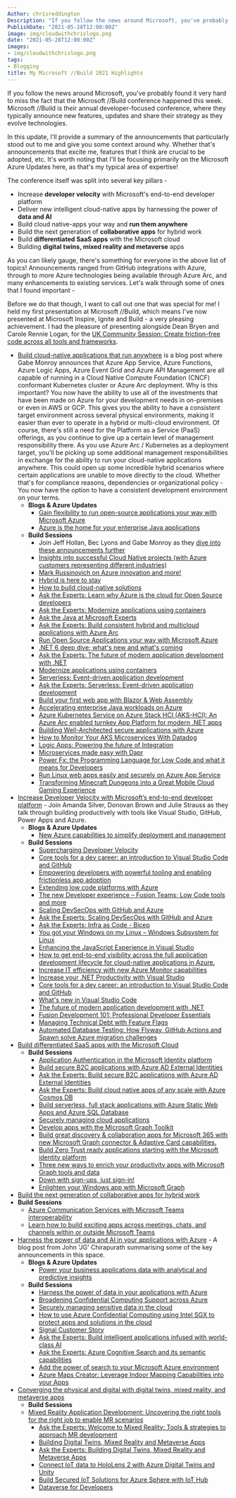 ```yaml
---
Author: chrisreddington
Description: "If you follow the news around Microsoft, you've probably found it very hard to miss the fact that the Microsoft //Build conference happened this week. Microsoft //Build is their annual developer-focused conference, where they typically announce new features, updates and share their strategy as they evolve technologies. In this update, I'll provide a summary of the announcements that particularly stood out to me and give you some context around why. Whether that's announcements that excite me, features that I think are crucial to be adopted, etc. It's worth noting that I'll be focusing primarily on the Microsoft Azure Updates here, as that's my typical area of expertise!"
PublishDate: "2021-05-28T12:00:00Z"
image: img/cloudwithchrislogo.png
date: "2021-05-28T12:00:00Z"
images:
- img/cloudwithchrislogo.png
tags:
- Blogging
title: My Microsoft //Build 2021 Highlights
---
```

If you follow the news around Microsoft, you've probably found it very hard to miss the fact that the Microsoft //Build conference happened this week. Microsoft //Build is their annual developer-focused conference, where they typically announce new features, updates and share their strategy as they evolve technologies.

In this update, I'll provide a summary of the announcements that particularly stood out to me and give you some context around why. Whether that's announcements that excite me, features that I think are crucial to be adopted, etc. It's worth noting that I'll be focusing primarily on the Microsoft Azure Updates here, as that's my typical area of expertise!



The conference itself was split into several key pillars -

* Increase **developer velocity** with Microsoft's end-to-end developer platform
* Deliver new intelligent cloud-native apps by harnessing the power of **data and AI**
* Build cloud native-apps your way and **run them anywhere**
* Build the next generation of **collaborative apps** for hybrid work
* Build **differentiated SaaS apps** with the Microsoft cloud
* Building **digital twins, mixed reality and metaverse** apps

As you can likely gauge, there's something for everyone in the above list of topics! Announcements ranged from GitHub integrations with Azure, through to more Azure technologies being available through Azure Arc, and many enhancements to existing services. Let's walk through some of ones that I found important -

Before we do that though, I want to call out one that was special for me! I held my first presentation at Microsoft //Build, which means I've now presented at Microsoft Inspire, Ignite and Build - a very pleasing achievement. I had the pleasure of presenting alongside Dean Bryen and Carole Rennie Logan, for the [UK Community Session: Create friction-free code across all tools and frameworks](https://mybuild.microsoft.com/sessions/f2f7ecab-9a09-416c-b3c6-f20c8d1556f9).

* [Build cloud-native applications that run anywhere](https://azure.microsoft.com/en-us/blog/build-cloudnative-applications-that-run-anywhere/) is a blog post where Gabe Monroy announces that Azure App Service, Azure Functions, Azure Logic Apps, Azure Event Grid and Azure API Management are all capable of running in a Cloud Native Compute Foundation (CNCF) conformant Kubernetes cluster or Azure Arc deployment. Why is this important? You now have the ability to use all of the investments that have been made on Azure for your development needs in on-premises or even in AWS or GCP. This gives you the ability to have a consistent target environment across several physical environments, making it easier than ever to operate in a hybrid or multi-cloud environment. Of course, there's still a need for the Platform as a Service (PaaS) offerings, as you continue to give up a certain level of management responsibility there. As you use Azure Arc / Kubernetes as a deployment target, you'll be picking up some additional management responsibilities in exchange for the ability to run your cloud-native applications anywhere. This could open up some incredible hybrid scenarios where certain applications are unable to move directly to the cloud. Whether that's for compliance reasons, dependencies or organizational policy - You now have the option to have a consistent development environment on your terms.
  * **Blogs & Azure Updates**
    * [Gain flexibility to run open-source applications your way with Microsoft Azure](https://azure.microsoft.com/en-us/blog/gain-flexibility-to-run-open-source-applications-your-way-with-microsoft-azure/)
    * [Azure is the home for your enterprise Java applications](https://azure.microsoft.com/en-us/blog/azure-is-the-home-for-your-enterprise-java-applications/)
  * **Build Sessions**
    * Join Jeff Hollan, Bec Lyons and Gabe Monroy as they [dive into these announcements further](https://mybuild.microsoft.com/sessions/9134de08-15cc-4874-a9f0-61380adee9a4)
    * [Insights into successful Cloud Native projects (with Azure customers representing different industries)](https://mybuild.microsoft.com/sessions/b57d3743-1536-4993-aeeb-c2c1f103ea7f)
    * [Mark Russinovich on Azure innovation and more!](https://mybuild.microsoft.com/sessions/b7d536c1-515f-476a-83d2-85b6cf14577a)
    * [Hybrid is here to stay](https://mybuild.microsoft.com/sessions/96956597-0a95-43a5-8dd5-6a88fea7a3f8)
    * [How to build cloud-native solutions](https://mybuild.microsoft.com/sessions/7f39ca5d-eaa1-4271-b645-c3fae76e90f4)
    * [Ask the Experts: Learn why Azure is the cloud for Open Source developers](https://mybuild.microsoft.com/sessions/5a20a596-f38f-4eb3-8353-0393606c7c2a)
    * [Ask the Experts: Modernize applications using containers](https://mybuild.microsoft.com/sessions/f3bc100f-4871-4fef-8f61-13d4b8f4f337)
    * [Ask the Java at Microsoft Experts](https://mybuild.microsoft.com/sessions/aded32d6-b9e3-486c-a208-9ebcece1fbdd)
    * [Ask the Experts: Build consistent hybrid and multicloud applications with Azure Arc](https://mybuild.microsoft.com/sessions/9f56bc10-30bd-42e2-afc8-b61b22260c49)
    * [Run Open Source Applications your way with Microsoft Azure](https://mybuild.microsoft.com/sessions/b66c3a65-4d11-4c1b-9b29-4df873a8cf4d)
    * [.NET 6 deep dive; what's new and what's coming](https://mybuild.microsoft.com/sessions/70d379f4-1173-4941-b389-8796152ec7b8)
    * [Ask the Experts: The future of modern application development with .NET](https://mybuild.microsoft.com/sessions/43aba346-543e-4180-9b70-fff940935906)
    * [Modernize applications using containers](https://mybuild.microsoft.com/sessions/fd09c810-26ad-45bd-957b-1a70b74d93ec)
    * [Serverless: Event-driven application development](https://mybuild.microsoft.com/sessions/c52cef38-5c92-4bbd-ae49-f78ded025e04)
    * [Ask the Experts: Serverless: Event-driven application development](https://mybuild.microsoft.com/sessions/b229f07d-ec55-454d-b45c-498be31af648)
    * [Build your first web app with Blazor & Web Assembly](https://mybuild.microsoft.com/sessions/d8cac5a4-6fee-4e30-aa0b-58131f2e03bc)
    * [Accelerating enterprise Java workloads on Azure](https://mybuild.microsoft.com/sessions/2ce6782a-a7e4-4bcf-b4b6-1c9fd5d3e58a)
    * [Azure Kubernetes Service on Azure Stack HCI (AKS-HCI): An Azure Arc enabled turnkey App Platform for modern .NET apps](https://mybuild.microsoft.com/sessions/deb103b0-f892-47eb-9572-01b4ebcf1566)
    * [Building Well-Architected secure applications with Azure](https://mybuild.microsoft.com/sessions/f59a8722-4b5d-48ce-b380-8020d749f3fc)
    * [How to Monitor Your AKS Microservices With Datadog](https://mybuild.microsoft.com/sessions/3e3bfd7a-76e4-446f-b07f-845be8e509bb)
    * [Logic Apps: Powering the future of Integration](https://mybuild.microsoft.com/sessions/92bd3e12-fbf4-4278-b68f-fe776b02adfa)
    * [Microservices made easy with Dapr](https://mybuild.microsoft.com/sessions/a5648d1d-b523-4549-a2bc-a0ad226cfe2a)
    * [Power Fx: the Programming Language for Low Code and what it means for Developers](https://mybuild.microsoft.com/sessions/277e7de0-5d66-4b56-a18e-cfd6d50736e7)
    * [Run Linux web apps easily and securely on Azure App Service](https://mybuild.microsoft.com/sessions/77d6c20f-6b37-4643-9e31-6bcd6da4dad0)
    * [Transforming Minecraft Dungeons into a Great Mobile Cloud Gaming Experience](https://mybuild.microsoft.com/sessions/af56a2e4-bae2-4bfe-bbe2-67724bc4946d)
* [Increase Developer Velocity with Microsoft’s end-to-end developer platform](https://mybuild.microsoft.com/sessions/5ac55e8d-82e5-4b9f-b9bc-d51187761b42) - Join Amanda Silver, Donovan Brown and Julie Strauss as they talk through building productively with tools like Visual Studio, GitHub, Power Apps and Azure.
  * **Blogs & Azure Updates**
    * [New Azure capabilities to simplify deployment and management](https://azure.microsoft.com/en-us/blog/new-azure-capabilities-to-simplify-deployment-and-management/)
  * **Build Sessions**
    * [Supercharging Developer Velocity](https://mybuild.microsoft.com/sessions/01a26e1e-bbcf-4019-b037-3bbe6bace4d5)
    * [Core tools for a dev career: an introduction to Visual Studio Code and GitHub](https://mybuild.microsoft.com/sessions/0c6868e4-6a2c-4749-b3f5-b18ff76609c9)
    * [Empowering developers with powerful tooling and enabling frictionless app adoption](https://mybuild.microsoft.com/sessions/1b7f92ef-71a6-4a64-bece-001f94a2b7b8)
    * [Extending low code platforms with Azure](https://mybuild.microsoft.com/sessions/cf13cc4e-8819-4020-a723-764d6b8ed2cf)
    * [The new Developer experience – Fusion Teams; Low Code tools and more](https://mybuild.microsoft.com/sessions/deb38cba-5a05-4ed5-bee6-902900494c3b)
    * [Scaling DevSecOps with GitHub and Azure](https://mybuild.microsoft.com/sessions/87cc3b82-bc57-483d-90b3-e91e12516352)
    * [Ask the Experts: Scaling DevSecOps with GitHub and Azure](https://mybuild.microsoft.com/sessions/00548099-9850-4fff-9c6c-1eec5b1a8a7a)
    * [Ask the Experts: Infra as Code - Bicep](https://mybuild.microsoft.com/sessions/6967b6ae-4dad-417f-8a94-f3b53fed130e)
    * [You got your Windows on my Linux – Windows Subsystem for Linux](https://mybuild.microsoft.com/sessions/4f18d406-201e-4ed3-84db-9d8039253b7f)
    * [Enhancing the JavaScript Experience in Visual Studio](https://mybuild.microsoft.com/sessions/3536b229-c9e9-4d47-80c2-0420c4b73e5d)
    * [How to get end-to-end visibility across the full application development lifecycle for cloud-native applications in Azure.](https://mybuild.microsoft.com/sessions/d02f79dc-42e7-4719-8960-1e949678c767)
    * [Increase IT efficiency with new Azure Monitor capabilities](https://mybuild.microsoft.com/sessions/047cebf8-ae21-4ee6-930d-807aad3d034d)
    * [Increase your .NET Productivity with Visual Studio](https://mybuild.microsoft.com/sessions/befee7c4-5d8d-4686-bba7-9a38db1f7f90)
    * [Core tools for a dev career: an introduction to Visual Studio Code and GitHub](https://mybuild.microsoft.com/sessions/0c6868e4-6a2c-4749-b3f5-b18ff76609c9)
    * [What's new in Visual Studio Code](https://mybuild.microsoft.com/sessions/2575e7f5-b57b-487d-950f-ab91b7238f00)
    * [The future of modern application development with .NET](https://mybuild.microsoft.com/sessions/76ebac39-517d-44da-a58e-df4193b5efa9)
    * [Fusion Development 101: Professional Developer Essentials](https://mybuild.microsoft.com/sessions/b63f9291-f75a-423d-bff0-3cc26f89561f)
    * [Managing Technical Debt with Feature Flags](https://mybuild.microsoft.com/sessions/629d0a79-ea3f-491d-9221-ad5a1103e40e)
    * [Automated Database Testing: How Flyway, GitHub Actions and Spawn solve Azure migration challenges](https://mybuild.microsoft.com/sessions/38e53d47-616b-483c-b7fe-73a1f0b57d69)
* [Build differentiated SaaS apps with the Microsoft Cloud](https://mybuild.microsoft.com/sessions/3a820fb4-a38f-4bf8-b731-4411ed559807)
  * **Build Sessions**
    * [Application Authentication in the Microsoft Identity platform](https://mybuild.microsoft.com/sessions/9eadeef5-96a2-4fd2-ac9a-2a83deed93df)
    * [Build secure B2C applications​ with Azure AD External Identities](https://mybuild.microsoft.com/sessions/d73c7211-828e-420e-8726-4f3f835c6980)
    * [Ask the Experts: Build secure B2C applications with Azure AD External Identities](https://mybuild.microsoft.com/sessions/0445a624-bf08-4356-bad1-ad93ffa41772)
    * [Ask the Experts: Build cloud native apps of any scale with Azure Cosmos DB](https://mybuild.microsoft.com/sessions/4e027b40-a627-466b-8ad4-2d7a4b5cb634)
    * [Build serverless, full stack applications with Azure Static Web Apps and Azure SQL Database](https://mybuild.microsoft.com/sessions/8ee5d014-2396-48d5-9791-08bd1935388e)
    * [Securely managing cloud applications](https://mybuild.microsoft.com/sessions/2ca33985-4a95-4c48-aaef-742385b3c3f9)
    * [Develop apps with the Microsoft Graph Toolkit](https://mybuild.microsoft.com/sessions/27dbe743-5469-453c-b165-7c7c9250a937)
    * [Build great discovery & collaboration apps for Microsoft 365 with new Microsoft Graph connector & Adaptive Card capabilities.](https://mybuild.microsoft.com/sessions/337ee14e-a234-4c63-95dd-117dbe05d1bc)
    * [Build Zero Trust ready applications starting with the Microsoft identity platform](https://mybuild.microsoft.com/sessions/ae10ba39-53e5-4579-8d09-3d07506262f3)
    * [Three new ways to enrich your productivity apps with Microsoft Graph tools and data](https://mybuild.microsoft.com/sessions/16c9ee53-28a4-4e07-b84b-0cd27e5389f2)
    * [Down with sign-ups, just sign-in!](https://mybuild.microsoft.com/sessions/7d872ce4-ecab-41f7-ab44-7c0a7d498059)
    * [Enlighten your Windows app with Microsoft Graph](https://mybuild.microsoft.com/sessions/dfc5acf1-a877-4dd7-9508-bcd9635c216c)
*  [Build the next generation of collaborative apps for hybrid work](https://mybuild.microsoft.com/sessions/2915b9b6-6b45-430a-9df7-2671318e2161)
  * **Build Sessions**
    * [Azure Communication Services with Microsoft Teams interoperability](https://mybuild.microsoft.com/sessions/6aa74ce2-c5af-4bc0-9fcf-ce83ce6076fc)
    * [Learn how to build exciting apps across meetings, chats, and channels within or outside Microsoft Teams](https://mybuild.microsoft.com/sessions/512470be-15d3-4b50-b180-6532c8153931)
* [Harness the power of data and AI in your applications with Azure](https://azure.microsoft.com/en-us/blog/harness-the-power-of-data-and-ai-in-your-applications-with-azure/) - A blog post from John 'JG' Chirapurath summarising some of the key announcements in this space.
  * **Blogs & Azure Updates**
    * [Power your business applications data with analytical and predictive insights](https://azure.microsoft.com/en-us/blog/power-your-business-applications-data-with-analytical-and-predictive-insights/)
  * **Build Sessions**
    * [Harness the power of data in your applications with Azure](https://mybuild.microsoft.com/sessions/46f12ac0-4d74-4a53-95b1-22e406edd72c)
    * [Broadening Confidential Computing Support across Azure](https://mybuild.microsoft.com/sessions/0673aa81-6608-4bb3-b561-419431a4a506)
    * [Securely managing sensitive data in the cloud](https://mybuild.microsoft.com/sessions/61581ea8-f042-4e32-a088-ca993213f18b)
    * [How to use Azure Confidential Computing using Intel SGX to protect apps and solutions in the cloud](https://mybuild.microsoft.com/sessions/9b302a26-7867-4c83-8e28-d51524e27762)
    * [Signal Customer Story](https://mybuild.microsoft.com/sessions/dafb3b85-c8f8-4fdf-87ce-dc2c49411ea7)
    * [Ask the Experts: Build intelligent applications infused with world-class AI](https://mybuild.microsoft.com/sessions/edc5aef9-dec8-40d4-b704-028117f6350b)
    * [Ask the Experts: Azure Cognitive Search and its semantic capabilities](https://mybuild.microsoft.com/sessions/49af3ea9-d8d8-415b-9b46-f1e4c7c8f9d7)
    * [Add the power of search to your Microsoft Azure environment](https://mybuild.microsoft.com/sessions/e7b38930-7bd8-4d0f-bcbd-0993496c942e)
    * [Azure Maps Creator: Leverage Indoor Mapping Capabilities into your Apps](https://mybuild.microsoft.com/sessions/413dfe83-24f4-4d01-b641-cea89634d836)
* [Converging the physical and digital with digital twins, mixed reality, and metaverse apps](https://azure.microsoft.com/en-us/blog/converging-the-physical-and-digital-with-digital-twins-mixed-reality-and-metaverse-apps/)
  * **Build Sessions**
  * [Mixed Reality Application Development: Uncovering the right tools for the right job to enable MR scenarios](https://mybuild.microsoft.com/sessions/c786cf4d-6cf6-4b62-b720-f97eea919c5f)
    * [Ask the Experts: Welcome to Mixed Reality: Tools & strategies to approach MR development](https://mybuild.microsoft.com/sessions/6e69bf88-10ba-45a2-a2d0-bee591d703d5)
    * [Building Digital Twins, Mixed Reality and Metaverse Apps](https://mybuild.microsoft.com/sessions/f06287c8-8e56-452f-ae2f-e739c2be4870)
    * [Ask the Experts: Building Digital Twins, Mixed Reality and Metaverse Apps](https://mybuild.microsoft.com/sessions/77e93a0c-0354-4676-9fe9-959a54e4a604)
    * [Connect IoT data to HoloLens 2 with Azure Digital Twins and Unity](https://mybuild.microsoft.com/sessions/815a692f-398b-4772-ac18-c021f5116757)
    * [Build Secured IoT Solutions for Azure Sphere with IoT Hub](https://mybuild.microsoft.com/sessions/410f8ceb-4798-46a7-b03b-06e78e95fc9f)
    * [Dataverse for Developers](https://mybuild.microsoft.com/sessions/05e446d5-ca44-4a5d-824e-1f5bfd8e3b11)
